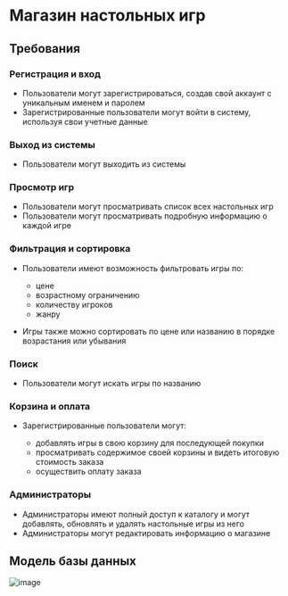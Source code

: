 # Магазин настольных игр

## Требования

### Регистрация и вход

* Пользователи могут зарегистрироваться, создав свой аккаунт с уникальным именем и паролем
* Зарегистрированные пользователи могут войти в систему, используя свои учетные данные

### Выход из системы

* Пользователи могут выходить из системы

### Просмотр игр

* Пользователи могут просматривать список всех настольных игр
* Пользователи могут просматривать подробную информацию о каждой игре

### Фильтрация и сортировка

* Пользователи имеют возможность фильтровать игры по:
  * цене
  * возрастному ограничению
  * количеству игроков
  * жанру

* Игры также можно сортировать по цене или названию в порядке возрастания или убывания

### Поиск

* Пользователи могут искать игры по названию

### Корзина и оплата

* Зарегистрированные пользователи могут:

  * добавлять игры в свою корзину для последующей покупки
  * просматривать содержимое своей корзины и видеть итоговую стоимость заказа
  * осуществить оплату заказа
 
### Администраторы

* Администраторы имеют полный доступ к каталогу и могут добавлять, обновлять и удалять настольные игры из него
* Администраторы могут редактировать информацию о магазине

## Модель базы данных

![image](https://github.com/phoen17x/BoardGameStore/assets/95473692/786ea169-4249-4c4d-9926-125329e260a5)

